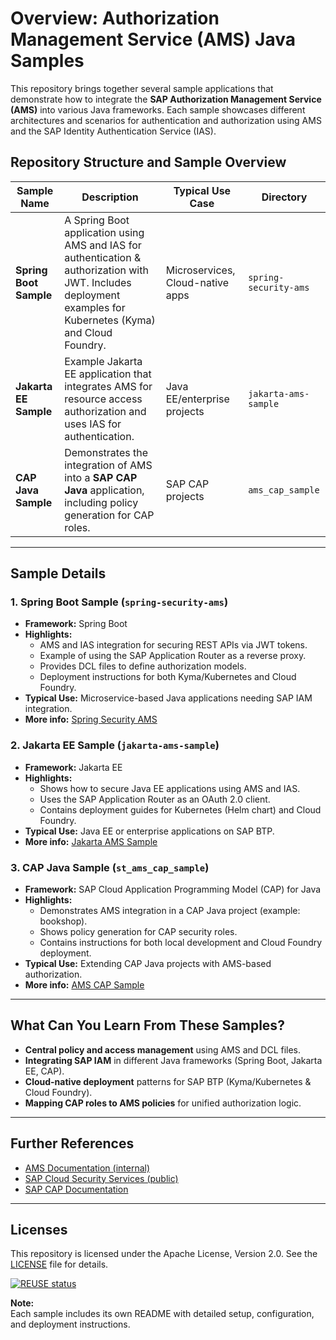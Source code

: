 # Overview: Authorization Management Service (AMS) Java Samples

This repository brings together several sample applications that demonstrate how to integrate the **SAP Authorization
Management Service (AMS)** into various Java frameworks. Each sample showcases different architectures and scenarios for
authentication and authorization using AMS and the SAP Identity Authentication Service (IAS).

## Repository Structure and Sample Overview

| Sample Name            | Description                                                                                                                                                    | Typical Use Case                 | Directory             |
|------------------------|----------------------------------------------------------------------------------------------------------------------------------------------------------------|----------------------------------|-----------------------|
| **Spring Boot Sample** | A Spring Boot application using AMS and IAS for authentication & authorization with JWT. Includes deployment examples for Kubernetes (Kyma) and Cloud Foundry. | Microservices, Cloud-native apps | `spring-security-ams` |
| **Jakarta EE Sample**  | Example Jakarta EE application that integrates AMS for resource access authorization and uses IAS for authentication.                                          | Java EE/enterprise projects      | `jakarta-ams-sample`  |
| **CAP Java Sample**    | Demonstrates the integration of AMS into a **SAP CAP Java** application, including policy generation for CAP roles.                                            | SAP CAP projects                 | `ams_cap_sample`      |

---

## Sample Details

### 1. Spring Boot Sample (`spring-security-ams`)

- **Framework:** Spring Boot
- **Highlights:**
    - AMS and IAS integration for securing REST APIs via JWT tokens.
    - Example of using the SAP Application Router as a reverse proxy.
    - Provides DCL files to define authorization models.
    - Deployment instructions for both Kyma/Kubernetes and Cloud Foundry.
- **Typical Use:** Microservice-based Java applications needing SAP IAM integration.
- **More info:** [Spring Security AMS](spring-security-ams/README.md)

### 2. Jakarta EE Sample (`jakarta-ams-sample`)

- **Framework:** Jakarta EE
- **Highlights:**
    - Shows how to secure Java EE applications using AMS and IAS.
    - Uses the SAP Application Router as an OAuth 2.0 client.
    - Contains deployment guides for Kubernetes (Helm chart) and Cloud Foundry.
- **Typical Use:** Java EE or enterprise applications on SAP BTP.
- **More info:** [Jakarta AMS Sample](jakarta-ams-sample/README.md)

### 3. CAP Java Sample (`st_ams_cap_sample`)

- **Framework:** SAP Cloud Application Programming Model (CAP) for Java
- **Highlights:**
    - Demonstrates AMS integration in a CAP Java project (example: bookshop).
    - Shows policy generation for CAP security roles.
    - Contains instructions for both local development and Cloud Foundry deployment.
- **Typical Use:** Extending CAP Java projects with AMS-based authorization.
- **More info:** [AMS CAP Sample](ams-cap-sample/README.md)

---

## What Can You Learn From These Samples?

- **Central policy and access management** using AMS and DCL files.
- **Integrating SAP IAM** in different Java frameworks (Spring Boot, Jakarta EE, CAP).
- **Cloud-native deployment** patterns for SAP BTP (Kyma/Kubernetes & Cloud Foundry).
- **Mapping CAP roles to AMS policies** for unified authorization logic.

---

## Further References

- [AMS Documentation (internal)](https://github.wdf.sap.corp/pages/CPSecurity/ams-docu/)
- [SAP Cloud Security Services (public)](https://github.com/SAP/cloud-security-services-integration-library)
- [SAP CAP Documentation](https://cap.cloud.sap/docs/)

---

## Licenses
This repository is licensed under the Apache License, Version 2.0. See the [LICENSE](LICENSES/Apache-2.0.txt) file for details.

[![REUSE status](https://api.reuse.software/badge/github.com/SAP-samples/ams-samples-java)](https://api.reuse.software/info/github.com/SAP-samples/ams-samples-java)

**Note:**  
Each sample includes its own README with detailed setup, configuration, and deployment instructions.
